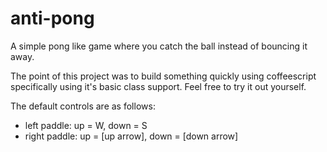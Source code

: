 anti-pong
=========

A simple pong like game where you catch the ball instead of bouncing it away.

The point of this project was to build something quickly using coffeescript specifically using it's basic class support. Feel free to try it out yourself.

The default controls are as follows:
- left paddle: up = W, down = S
- right paddle: up = [up arrow], down = [down arrow]
